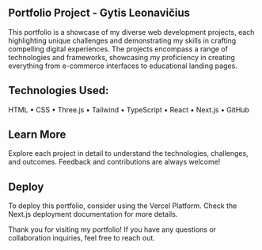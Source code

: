 ##  Portfolio Project - Gytis Leonavičius
This portfolio is a showcase of my diverse web development projects, each highlighting unique challenges and demonstrating my skills in crafting compelling digital experiences. The projects encompass a range of technologies and frameworks, showcasing my proficiency in creating everything from e-commerce interfaces to educational landing pages.

## Technologies Used:

HTML •
CSS •
Three.js •
Tailwind •
TypeScript •
React •
Next.js •
GitHub



## Learn More
Explore each project in detail to understand the technologies, challenges, and outcomes. Feedback and contributions are always welcome!


## Deploy
To deploy this portfolio, consider using the Vercel Platform. Check the Next.js deployment documentation for more details.


Thank you for visiting my portfolio! If you have any questions or collaboration inquiries, feel free to reach out.
